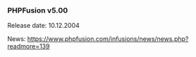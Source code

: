 ### PHPFusion v5.00
Release date: 10.12.2004

News: https://www.phpfusion.com/infusions/news/news.php?readmore=139
